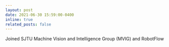 ```yaml
---
layout: post
date: 2021-06-30 15:59:00-0400
inline: true
related_posts: false
---
```


Joined SJTU Machine Vision and Intelligence Group (MVIG) and RobotFlow
